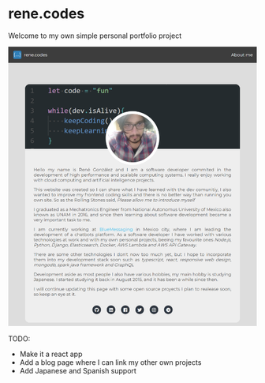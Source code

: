 # rene.codes
Welcome to my own simple personal portfolio project

![Screenshot](img/preview.png)

TODO:
- Make it a react app
- Add a blog page where I can link my other own projects
- Add Japanese and Spanish support
